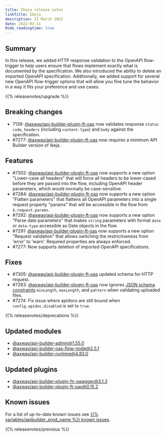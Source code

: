 ```yaml
---
title: Ikeja release notes
linkTitle: Ikeja
description: 11 March 2022
date: 2022-03-11
Hide_readingtime: true
---
```

## Summary

In this release, we added HTTP response validation to the OpenAPI flow-trigger to help users ensure that flows implement exactly what is documented by the specification. We also introduced the ability to delete an imported OpenAPI specification. Additionally, we added support for several new OpenAPI flow-trigger options that will allow you fine tune the behavior in a way it fits your preference and use cases.

{{% releasenotes/upgrade %}}

## Breaking changes

* 7139: [@axway/api-builder-plugin-ft-oas](https://www.npmjs.com/package/@axway/api-builder-plugin-ft-oas) now validates response `status code`, `headers` (including `content-type`) and `body` against the specification.
* #7277: [@axway/api-builder-plugin-ft-oas](https://www.npmjs.com/package/@axway/api-builder-plugin-ft-oas) now requires a minimum API Builder version of Ikeja.

## Features

* #7302: [@axway/api-builder-plugin-ft-oas](https://www.npmjs.com/package/@axway/api-builder-plugin-ft-oas) now supports a new option "Lower-case all headers" that will force all headers to be lower-cased before they are passed into the flow, including OpenAPI header parameters, which would normally be case-sensitive.
* #7284: [@axway/api-builder-plugin-ft-oas](https://www.npmjs.com/package/@axway/api-builder-plugin-ft-oas) now supports a new option "Flatten parameters" that flattens all OpenAPI parameters into a single request property "params" that will be accessible in the flow from `$.request.params`.
* #7292: [@axway/api-builder-plugin-ft-oas](https://www.npmjs.com/package/@axway/api-builder-plugin-ft-oas) now supports a new option "Parse date parameters" that makes `string` parameters with format `date` or `date-type` accessible as Date objects in the flow.
* #7291: [@axway/api-builder-plugin-ft-oas](https://www.npmjs.com/package/@axway/api-builder-plugin-ft-oas) now supports a new option "Request validation" that allows switching the restrictiveness from 'error' to 'warn'. Required properties are always enforced.
* #7277: Now supports deletion of imported OpenAPI specifications.

## Fixes

* #7305: [@axway/api-builder-plugin-ft-oas](https://www.npmjs.com/package/@axway/api-builder-plugin-ft-oas) updated schema for HTTP request.
* #7283: [@axway/api-builder-plugin-ft-oas](https://www.npmjs.com/package/@axway/api-builder-plugin-ft-oas) now ignores [JSON schema constraints](https://json-schema.org/understanding-json-schema/reference/string.html#id5) `minLength`, `maxLength`, and `pattern` when validating uploaded files.
* #7274: Fix issue where apidocs are still bound when `config.apidoc.disabled` is set to `true`.

{{% releasenotes/deprecations %}}

<!-- Regenerate modules/plugins with api-builder-tools generate-release-notes script -->
## Updated modules
* [@axway/api-builder-admin@1.55.0](https://www.npmjs.com/package/@axway/api-builder-admin/v/1.55.0)
* [@axway/api-builder-oas-flow-node@2.5.1](https://www.npmjs.com/package/@axway/api-builder-oas-flow-node/v/2.5.1)
* [@axway/api-builder-runtime@4.83.0](https://www.npmjs.com/package/@axway/api-builder-runtime/v/4.83.0)

## Updated plugins
* [@axway/api-builder-plugin-fn-swagger@3.1.3](https://www.npmjs.com/package/@axway/api-builder-plugin-fn-swagger/v/3.1.3)
* [@axway/api-builder-plugin-ft-oas@0.15.2](https://www.npmjs.com/package/@axway/api-builder-plugin-ft-oas/v/0.15.2)

## Known issues

For a list of up-to-date known issues see [{{% variables/apibuilder_prod_name %}} known issues](/docs/known_issues/).

{{% releasenotes/previous %}}
